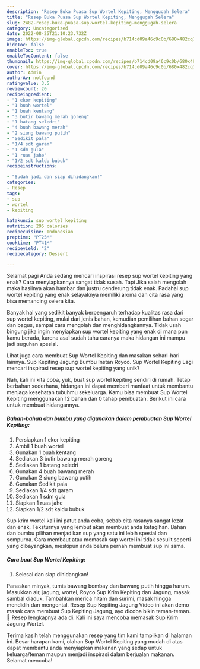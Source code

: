 ```yaml
---
description: "Resep Buka Puasa Sup Wortel Kepiting, Menggugah Selera"
title: "Resep Buka Puasa Sup Wortel Kepiting, Menggugah Selera"
slug: 2482-resep-buka-puasa-sup-wortel-kepiting-menggugah-selera
category: Uncategorized
date: 2022-08-25T21:10:23.732Z
image: https://img-global.cpcdn.com/recipes/b714cd09a46c9c0b/680x482cq70/sup-wortel-kepiting-foto-resep-utama.jpg
hideToc: false
enableToc: true
enableTocContent: false
thumbnail: https://img-global.cpcdn.com/recipes/b714cd09a46c9c0b/680x482cq70/sup-wortel-kepiting-foto-resep-utama.jpg
cover: https://img-global.cpcdn.com/recipes/b714cd09a46c9c0b/680x482cq70/sup-wortel-kepiting-foto-resep-utama.jpg
author: Admin
authorAv: notfound
ratingvalue: 3.5
reviewcount: 20
recipeingredient:
- "1 ekor kepiting"
- "1 buah wortel"
- "1 buah kentang"
- "3 butir bawang merah goreng"
- "1 batang seledri"
- "4 buah bawang merah"
- "2 siung bawang putih"
- "Sedikit pala"
- "1/4 sdt garam"
- "1 sdm gula"
- "1 ruas jahe"
- "1/2 sdt kaldu bubuk"
recipeinstructions:

- "Sudah jadi dan siap dihidangkan!"
categories:
- Resep
tags:
- sup
- wortel
- kepiting

katakunci: sup wortel kepiting 
nutrition: 295 calories
recipecuisine: Indonesian
preptime: "PT25M"
cooktime: "PT41M"
recipeyield: "2"
recipecategory: Dessert

---
```



Selamat pagi Anda sedang mencari inspirasi resep sup wortel kepiting yang enak? Cara menyiapkannya sangat tidak susah. Tapi Jika salah mengolah maka hasilnya akan hambar dan justru cenderung tidak enak. Padahal sup wortel kepiting yang enak selayaknya memiliki aroma dan cita rasa yang bisa memancing selera kita.


Banyak hal yang sedikit banyak berpengaruh terhadap kualitas rasa dari sup wortel kepiting, mulai dari jenis bahan, kemudian pemilihan bahan segar dan bagus, sampai cara mengolah dan menghidangkannya. Tidak usah bingung jika ingin menyiapkan sup wortel kepiting yang enak di mana pun kamu berada, karena asal sudah tahu caranya maka hidangan ini mampu jadi suguhan spesial.

Lihat juga cara membuat Sup Wortel Kepiting dan masakan sehari-hari lainnya. Sup Kepiting Jagung Bumbu Instan Royco. Sup Wortel Kepiting Lagi mencari inspirasi resep sup wortel kepiting yang unik?


Nah, kali ini kita coba, yuk, buat sup wortel kepiting sendiri di rumah. Tetap berbahan sederhana, hidangan ini dapat memberi manfaat untuk membantu menjaga kesehatan tubuhmu sekeluarga. Kamu bisa membuat Sup Wortel Kepiting menggunakan 12 bahan dan 0 tahap pembuatan. Berikut ini cara untuk membuat hidangannya.

<!--inarticleads1-->

##### Bahan-bahan dan bumbu yang digunakan dalam pembuatan Sup Wortel Kepiting:

1. Persiapkan 1 ekor kepiting
1. Ambil 1 buah wortel
1. Gunakan 1 buah kentang
1. Sediakan 3 butir bawang merah goreng
1. Sediakan 1 batang seledri
1. Gunakan 4 buah bawang merah
1. Gunakan 2 siung bawang putih
1. Gunakan Sedikit pala
1. Sediakan 1/4 sdt garam
1. Sediakan 1 sdm gula
1. Siapkan 1 ruas jahe
1. Siapkan 1/2 sdt kaldu bubuk


Sup krim wortel kali ini patut anda coba, sebab cita rasanya sangat lezat dan enak. Teksturnya yang lembut akan membuat anda ketagihan. Bahan dan bumbu pilihan menjadikan sup yang satu ini lebih spesial dan sempurna. Cara membaut atau memasak sup wortel ini tidak sesulit seperti yang dibayangkan, meskipun anda belum pernah membuat sup ini sama. 

<!--inarticleads2-->

##### Cara buat Sup Wortel Kepiting:


1. Selesai dan siap dihidangkan!

Panaskan minyak, tumis bawang bombay dan bawang putih hingga harum. Masukkan air, jagung, wortel, Royco Sup Krim Kepiting dan Jagung, masak sambal diaduk. Tambahkan merica hitam dan surimi, masak hingga mendidih dan mengental. Resep Sup Kepiting Jagung Video ini akan demo masak cara membuat Sup Kepiting Jagung, ayo dicoba bikin teman-teman. 🙂 Resep lengkapnya ada di. Kali ini saya mencoba memasak Sup Krim Jagung Wortel. 

Terima kasih telah menggunakan resep yang tim kami tampilkan di halaman ini. Besar harapan kami, olahan Sup Wortel Kepiting yang mudah di atas dapat membantu anda menyiapkan makanan yang sedap untuk keluarga/teman maupun menjadi inspirasi dalam berjualan makanan. Selamat mencoba!
